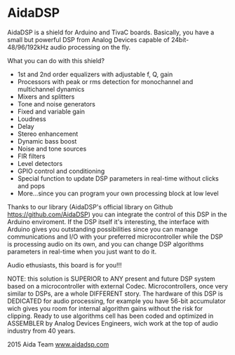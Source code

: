 # AidaDSP

AidaDSP is a shield for Arduino and TivaC boards.
Basically, you have a small but powerful DSP from Analog Devices
capable of 24bit-48/96/192kHz audio processing on the fly.

What you can do with this shield?
- 1st and 2nd order equalizers with adjustable f, Q, gain
- Processors with peak or rms detection for monochannel
  and multichannel dynamics
- Mixers and splitters
- Tone and noise generators
- Fixed and variable gain
- Loudness
- Delay 
- Stereo enhancement
- Dynamic bass boost
- Noise and tone sources
- FIR filters
- Level detectors
- GPIO control and conditioning
- Special function to update DSP parameters in real-time without clicks and pops
- More...since you can program your own processing block at low level
 
Thanks to our library (AidaDSP's official library on Github https://github.com/AidaDSP) you can
integrate the control of this DSP in the Arduino enviroment.
If the DSP itself it's interesting, the interface with Arduino gives you outstanding possibilities since
you can manage communications and I/O with your preferred microcontroller while the DSP is processing audio
on its own, and you can change DSP algorithms parameters in real-time when you just want to do it.

Audio ethusiasts, this board is for you!!!

NOTE: this solution is SUPERIOR to ANY present and future DSP system based on a microcontroller with external Codec.
Microcontrollers, once very similar to DSPs, are a whole DIFFERENT story. The hardware of this DSP is DEDICATED
for audio processing, for example you have 56-bit accumulator wich gives you room for internal algorithm gains without the 
risk for clipping. Ready to use algorithms cell has been coded and optimized in ASSEMBLER by Analog Devices Engineers, wich work at the top of audio industry from 40 years.

2015 Aida Team
www.aidadsp.com
